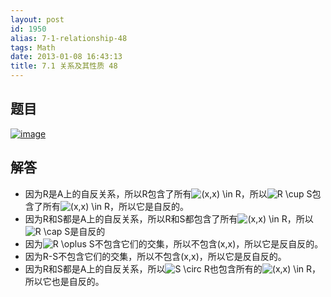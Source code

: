```yaml
---
layout: post
id: 1950
alias: 7-1-relationship-48
tags: Math
date: 2013-01-08 16:43:13
title: 7.1 关系及其性质 48
---
```


## 题目

[![image](http://freewind.me/wp-content/uploads/2013/01/image_thumb158.png "image")](http://freewind.me/wp-content/uploads/2013/01/image156.png)

## 解答

*   因为R是A上的自反关系，所以R包含了所有![(x,x) \in R](http://chart.apis.google.com/chart?cht=tx&chs=1x0&chf=bg,s,FFFFFF00&chco=000000&chl=%28x%2Cx%29%20%5Cin%20R)，所以![R \cup S](http://chart.apis.google.com/chart?cht=tx&chs=1x0&chf=bg,s,FFFFFF00&chco=000000&chl=R%20%5Ccup%20S)包含了所有![(x,x) \in R](http://chart.apis.google.com/chart?cht=tx&chs=1x0&chf=bg,s,FFFFFF00&chco=000000&chl=%28x%2Cx%29%20%5Cin%20R)，所以它是自反的。
*   因为R和S都是A上的自反关系，所以R和S都包含了所有![(x,x) \in R](http://chart.apis.google.com/chart?cht=tx&chs=1x0&chf=bg,s,FFFFFF00&chco=000000&chl=%28x%2Cx%29%20%5Cin%20R)，所以![R \cap S](http://chart.apis.google.com/chart?cht=tx&chs=1x0&chf=bg,s,FFFFFF00&chco=000000&chl=R%20%5Ccap%20S)是自反的
*   因为![R \oplus S](http://chart.apis.google.com/chart?cht=tx&chs=1x0&chf=bg,s,FFFFFF00&chco=000000&chl=R%20%5Coplus%20S)不包含它们的交集，所以不包含(x,x)，所以它是反自反的。
*   因为R-S不包含它们的交集，所以不包含(x,x)，所以它是反自反的。
*   因为R和S都是A上的自反关系，所以![S \circ R](http://chart.apis.google.com/chart?cht=tx&chs=1x0&chf=bg,s,FFFFFF00&chco=000000&chl=S%20%5Ccirc%20R)也包含所有的![(x,x) \in R](http://chart.apis.google.com/chart?cht=tx&chs=1x0&chf=bg,s,FFFFFF00&chco=000000&chl=%28x%2Cx%29%20%5Cin%20R)，所以它也是自反的。
